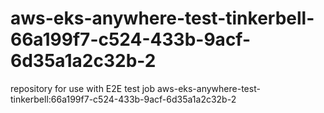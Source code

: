 # aws-eks-anywhere-test-tinkerbell-66a199f7-c524-433b-9acf-6d35a1a2c32b-2
repository for use with E2E test job aws-eks-anywhere-test-tinkerbell:66a199f7-c524-433b-9acf-6d35a1a2c32b-2
